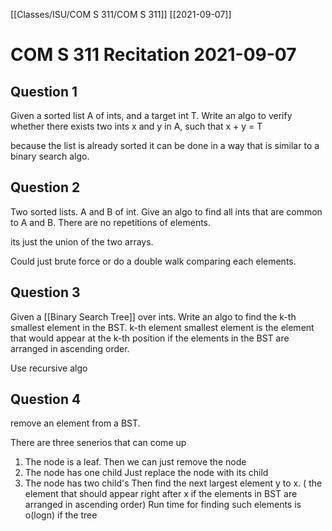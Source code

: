 [[Classes/ISU/COM S 311/COM S 311]] [[2021-09-07]]

# COM S 311 Recitation 2021-09-07


## Question 1

Given a sorted list A of ints, and a target int T. Write an algo to verify whether there exists two ints x and y in A, such that x + y = T

because the list is already sorted it can be done in a way that is similar to a binary search algo.

## Question 2

Two sorted lists. A and B of int. Give an algo to find all ints that are common to A and B. There are no repetitions of elements.

its just the union of the two arrays.

Could just brute force or do a double walk comparing each elements.

## Question 3

Given a [[Binary Search Tree]] over ints. Write an algo to find the k-th smallest element in the BST. 
k-th element smallest element is the element that would appear at the k-th position if the elements in the BST are arranged in ascending order. 

Use recursive algo 

## Question 4

remove an element from a BST.

There are three senerios that can come up

1. The node is a leaf.
	Then we can just remove the node
1. The node has one child
	Just replace the node with its child 
1. The node has two child's
	Then  find the next largest element y to x. ( the element that should appear right after x if the elements in BST are arranged in ascending order) Run time for finding such elements is o(logn) if the tree 